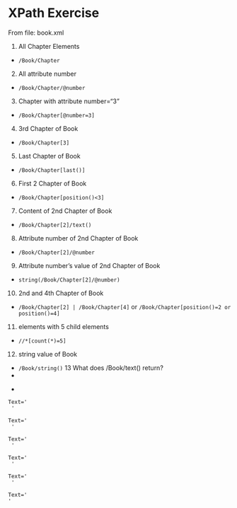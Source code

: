 # XPath Exercise
From file: book.xml

1. All Chapter Elements 
  * `/Book/Chapter`
2. All attribute number
  * `/Book/Chapter/@number`
3. Chapter with attribute number=“3”
  * `/Book/Chapter[@number=3]`
4. 3rd Chapter of Book
  * `/Book/Chapter[3]`
5. Last Chapter of Book
  * `/Book/Chapter[last()]`
6. First 2 Chapter of Book
  * `/Book/Chapter[position()<3]`
7. Content of 2nd Chapter of Book
  * `/Book/Chapter[2]/text()`
8. Attribute number of 2nd Chapter of Book
  * `/Book/Chapter[2]/@number`
9. Attribute number’s value of 2nd Chapter of Book
  * `string(/Book/Chapter[2]/@number)`
10. 2nd and 4th Chapter of Book
  * `/Book/Chapter[2] | /Book/Chapter[4]` or `/Book/Chapter[position()=2 or position()=4]`
11. elements with 5 child elements
  * `//*[count(*)=5]`
12. string value of Book
  * `/Book/string()`
13 What does /Book/text() return?
  *
+
```text
Text='
 '

Text='
 '

Text='
 '

Text='
 '

Text='
 '

Text='
'

```

